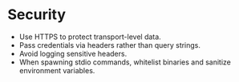 # Security

- Use HTTPS to protect transport-level data.
- Pass credentials via headers rather than query strings.
- Avoid logging sensitive headers.
- When spawning stdio commands, whitelist binaries and sanitize environment variables.
